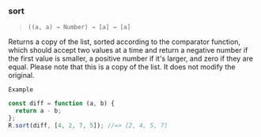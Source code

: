 ### sort

> `((a, a) → Number) → [a] → [a]`

Returns a copy of the list, sorted according to the comparator function, which should accept two values at a time and return a negative number if the first value is smaller, a positive number if it's larger, and zero if they are equal. Please note that this is a copy of the list. It does not modify the original.

`Example`

```js
const diff = function (a, b) {
  return a - b;
};
R.sort(diff, [4, 2, 7, 5]); //=> [2, 4, 5, 7]
```
